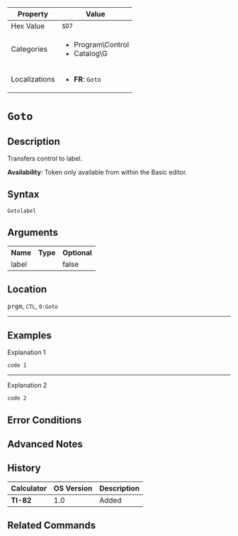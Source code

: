 | Property      | Value |
|---------------|-------|
| Hex Value     | `$D7`|
| Categories    | <ul><li>Program\Control</li><li>Catalog\G</li></ul> |
| Localizations | <ul><li><b>FR</b>: `Goto `</li></ul> |

# `Goto `

## Description
Transfers control to label.


<b>Availability</b>: Token only available from within the Basic editor.

## Syntax
`Gotolabel`

## Arguments
<table>
<tr><th>Name</th><th>Type</th><th>Optional</th></tr>

<tr><td>label</td><td></td><td>false</td></tr>

</table>

## Location
<kbd>prgm</kbd>, `CTL`, `0:Goto`
<hr>

## Examples

Explanation 1
```ti-basic
code 1
```
---
Explanation 2
```ti-basic
code 2
```

## Error Conditions


## Advanced Notes


## History
| Calculator | OS Version | Description |
|------------|------------|-------------|
| <b>TI-82</b> | 1.0 | Added

## Related Commands

    